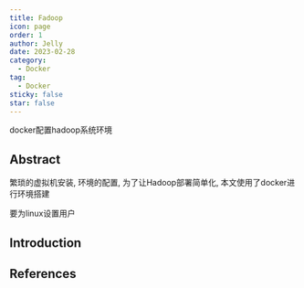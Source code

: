 ```yaml
---
title: Fadoop
icon: page
order: 1
author: Jelly
date: 2023-02-28
category:
  - Docker
tag:
  - Docker
sticky: false
star: false
---
```


docker配置hadoop系统环境

<!-- more -->

## Abstract
繁琐的虚拟机安装, 环境的配置, 为了让Hadoop部署简单化, 本文使用了docker进行环境搭建

要为linux设置用户
## Introduction
## References